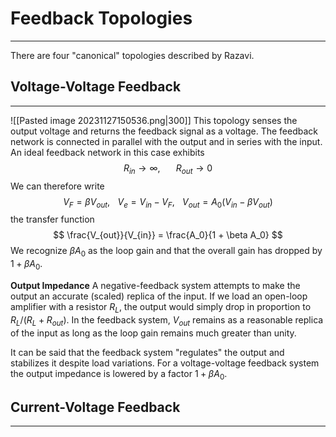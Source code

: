# Feedback Topologies
---
There are four "canonical" topologies described by Razavi. 

## Voltage-Voltage Feedback
---
![[Pasted image 20231127150536.png|300]]
This topology senses the output voltage and returns the feedback signal as a voltage. The feedback network is connected in parallel with the output and in series with the input. An ideal feedback network in this case exhibits
$$ R_{in} \to \infty, \hspace{20pt} R_{out} \to 0 $$
We can therefore write
$$ V_F = \beta V_{out},\hspace{10pt} V_e = V_{in} - V_F,\hspace{10pt} V_{out} = A_0(V_{in} - \beta V_{out}) $$
the transfer function
$$ \frac{V_{out}}{V_{in}} = \frac{A_0}{1 + \beta A_0} $$
We recognize $\beta A_0$ as the loop gain and that the overall gain has dropped by $1 + \beta A_0$.

**Output Impedance**
A negative-feedback system attempts to make the output an accurate (scaled) replica of the input. If we load an open-loop amplifier with a resistor $R_L$, the output would simply drop in proportion to $R_L/(R_L + R_{out})$. In the feedback system, $V_{out}$ remains as a reasonable replica of the input as long as the loop gain remains much greater than unity. 

It can be said that the feedback system "regulates" the output and stabilizes it despite load variations. For a voltage-voltage feedback system the output impedance is lowered by a factor $1 + \beta A_0$. 

## Current-Voltage Feedback
---
